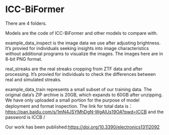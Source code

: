 # ICC-BiFormer
There are 4 folders. 

Models are the code of ICC-BiFormer and other models to compare with.

example_data_inspect is the image data we use after adjusting brightness. It’s provied for individuals seeking insights into image characteristics without additional programs to visualize the images. The images here are in 8-bit PNG format.

real_streaks are the real streaks cropping from ZTF data and after processing. It’s provied for individuals to check the differences between real and simulated streaks.

example_data_train represents a small subset of our training data. The original data’s ZIP archive is 20GB, which expands to 60GB after unzipping. We have only uploaded a small portion for the purpose of model deployment and format inspection. The link for total data is：https://pan.baidu.com/s/1mN4JSYMhDgN-WgAlUs19OA?pwd=ICCB and the password is ICCB /

Our work has been published:https://doi.org/10.3390/electronics13112092 
